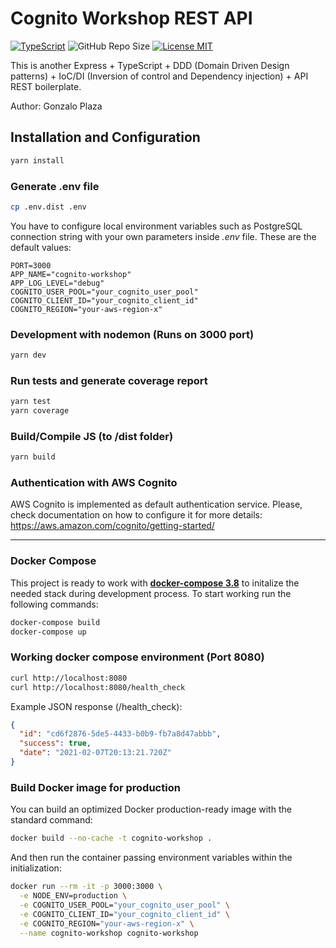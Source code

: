 # Cognito Workshop REST API

[![TypeScript](https://badges.frapsoft.com/typescript/code/typescript.svg?v=101)](https://www.typescriptlang.org/)
![GitHub Repo Size](https://img.shields.io/github/repo-size/gonzaloplaza/cognito-workshop)
[![License MIT](https://img.shields.io/badge/license-MIT-blue.svg)](LICENSE)

This is another Express + TypeScript + DDD (Domain Driven Design patterns) + IoC/DI (Inversion of
control and Dependency injection) + API REST boilerplate.

Author: Gonzalo Plaza

## Installation and Configuration

```bash
yarn install
```

### Generate .env file

```bash
cp .env.dist .env
```

You have to configure local environment variables such as PostgreSQL connection string with your own
parameters inside _.env_ file. These are the default values:

```env
PORT=3000
APP_NAME="cognito-workshop"
APP_LOG_LEVEL="debug"
COGNITO_USER_POOL="your_cognito_user_pool"
COGNITO_CLIENT_ID="your_cognito_client_id"
COGNITO_REGION="your-aws-region-x"

```

### Development with nodemon (Runs on 3000 port)

```bash
yarn dev
```

### Run tests and generate coverage report

```bash
yarn test
yarn coverage
```

### Build/Compile JS (to /dist folder)

```bash
yarn build
```

### Authentication with AWS Cognito

AWS Cognito is implemented as default authentication service. Please, check documentation on how to
configure it for more details: https://aws.amazon.com/cognito/getting-started/

---

### Docker Compose

This project is ready to work with **[docker-compose 3.8](https://docs.docker.com/compose/)** to
initalize the needed stack during development process. To start working run the following commands:

```bash
docker-compose build
docker-compose up
```

### Working docker compose environment (Port 8080)

```bash
curl http://localhost:8080
curl http://localhost:8080/health_check
```

Example JSON response (/health_check):

```json
{
  "id": "cd6f2876-5de5-4433-b0b9-fb7a8d47abbb",
  "success": true,
  "date": "2021-02-07T20:13:21.720Z"
}
```

### Build Docker image for production

You can build an optimized Docker production-ready image with the standard command:

```sh
docker build --no-cache -t cognito-workshop .
```

And then run the container passing environment variables within the initialization:

```sh
docker run --rm -it -p 3000:3000 \
  -e NODE_ENV=production \
  -e COGNITO_USER_POOL="your_cognito_user_pool" \
  -e COGNITO_CLIENT_ID="your_cognito_client_id" \
  -e COGNITO_REGION="your-aws-region-x" \
  --name cognito-workshop cognito-workshop
```
